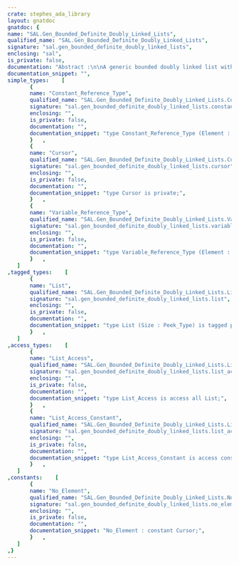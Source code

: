 ```yaml
---
crate: stephes_ada_library
layout: gnatdoc
gnatdoc: {
name: "SAL.Gen_Bounded_Definite_Doubly_Linked_Lists",
qualified_name: "SAL.Gen_Bounded_Definite_Doubly_Linked_Lists",
signature: "sal.gen_bounded_definite_doubly_linked_lists",
enclosing: "sal",
is_private: false,
documentation: "Abstract :\n\nA generic bounded doubly linked list with definite elements; no dynamic memory.\n\nCopyright (C) 2017 - 2021 Free Software Foundation, Inc.\n\nThis library is free software; you can redistribute it and/or\nmodify it under terms of the GNU General Public License as\npublished by the Free Software Foundation; either version 3, or (at\nyour option) any later version. This library is distributed in the\nhope that it will be useful, but WITHOUT ANY WARRANTY; without even\nthe implied warranty of MERCHANTABILITY or FITNESS FOR A PARTICULAR\nPURPOSE. See the GNU General Public License for more details. You\nshould have received a copy of the GNU General Public License\ndistributed with this program; see file COPYING. If not, write to\nthe Free Software Foundation, 59 Temple Place - Suite 330, Boston,\nMA 02111-1307, USA.\n\nAs a special exception under Section 7 of GPL version 3, you are granted\nadditional permissions described in the GCC Runtime Library Exception,\nversion 3.1, as published by the Free Software Foundation.\n\n@formal Element_Type",
documentation_snippet: "",
simple_types:    [
       {
       name: "Constant_Reference_Type",
       qualified_name: "SAL.Gen_Bounded_Definite_Doubly_Linked_Lists.Constant_Reference_Type",
       signature: "sal.gen_bounded_definite_doubly_linked_lists.constant_reference_type",
       enclosing: "",
       is_private: false,
       documentation: "",
       documentation_snippet: "type Constant_Reference_Type (Element : not null access constant Element_Type) is private with\n  Implicit_Dereference => Element;",
       }   ,
       {
       name: "Cursor",
       qualified_name: "SAL.Gen_Bounded_Definite_Doubly_Linked_Lists.Cursor",
       signature: "sal.gen_bounded_definite_doubly_linked_lists.cursor",
       enclosing: "",
       is_private: false,
       documentation: "",
       documentation_snippet: "type Cursor is private;",
       }   ,
       {
       name: "Variable_Reference_Type",
       qualified_name: "SAL.Gen_Bounded_Definite_Doubly_Linked_Lists.Variable_Reference_Type",
       signature: "sal.gen_bounded_definite_doubly_linked_lists.variable_reference_type",
       enclosing: "",
       is_private: false,
       documentation: "",
       documentation_snippet: "type Variable_Reference_Type (Element : not null access Element_Type) is private with\n  Implicit_Dereference => Element;",
       }   ,
   ]
,tagged_types:    [
       {
       name: "List",
       qualified_name: "SAL.Gen_Bounded_Definite_Doubly_Linked_Lists.List",
       signature: "sal.gen_bounded_definite_doubly_linked_lists.list",
       enclosing: "",
       is_private: false,
       documentation: "",
       documentation_snippet: "type List (Size : Peek_Type) is tagged private\nwith\n   Constant_Indexing => Constant_Ref,\n   Variable_Indexing => Variable_Ref,\n   Default_Iterator  => Iterate,\n   Iterator_Element  => Element_Type;",
       }   ,
   ]
,access_types:    [
       {
       name: "List_Access",
       qualified_name: "SAL.Gen_Bounded_Definite_Doubly_Linked_Lists.List_Access",
       signature: "sal.gen_bounded_definite_doubly_linked_lists.list_access",
       enclosing: "",
       is_private: false,
       documentation: "",
       documentation_snippet: "type List_Access is access all List;",
       }   ,
       {
       name: "List_Access_Constant",
       qualified_name: "SAL.Gen_Bounded_Definite_Doubly_Linked_Lists.List_Access_Constant",
       signature: "sal.gen_bounded_definite_doubly_linked_lists.list_access_constant",
       enclosing: "",
       is_private: false,
       documentation: "",
       documentation_snippet: "type List_Access_Constant is access constant List;",
       }   ,
   ]
,constants:    [
       {
       name: "No_Element",
       qualified_name: "SAL.Gen_Bounded_Definite_Doubly_Linked_Lists.No_Element",
       signature: "sal.gen_bounded_definite_doubly_linked_lists.no_element",
       enclosing: "",
       is_private: false,
       documentation: "",
       documentation_snippet: "No_Element : constant Cursor;",
       }   ,
   ]
,}
---
```

